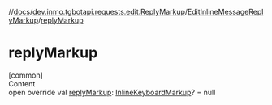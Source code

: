 //[docs](../../../index.md)/[dev.inmo.tgbotapi.requests.edit.ReplyMarkup](../index.md)/[EditInlineMessageReplyMarkup](index.md)/[replyMarkup](reply-markup.md)



# replyMarkup  
[common]  
Content  
open override val [replyMarkup](reply-markup.md): [InlineKeyboardMarkup](../../dev.inmo.tgbotapi.types.buttons/-inline-keyboard-markup/index.md)? = null  



